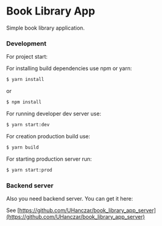 # Book Library App

Simple book library application.

### Development

For project start:

For installing build dependencies use npm or yarn:
```sh
$ yarn install
```

or

```sh
$ npm install
```


For running developer dev server use:
```sh
$ yarn start:dev
```

For creation production build use:
```sh
$ yarn build
```

For starting production server run:
```sh
$ yarn start:prod
```

### Backend server
Also you need backend server. You can get it here:

See [https://github.com/UHanczar/book_library_app_server](https://github.com/UHanczar/book_library_app_server)
